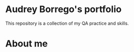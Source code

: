 # Audrey Borrego's portfolio
This repository is a collection of my QA practice and skills.
# About me
